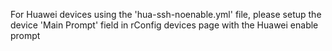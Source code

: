 For Huawei devices using the 'hua-ssh-noenable.yml' file, please setup the device 'Main Prompt' field in 
rConfig devices page with the Huawei <device-name> enable prompt
